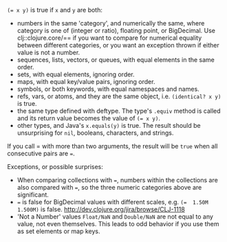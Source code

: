 `(= x y)` is true if `x` and `y` are both:

* numbers in the same 'category', and numerically the same, where category is one of (integer or ratio), floating point, or BigDecimal.  Use clj::clojure.core/== if you want to compare for numerical equality between different categories, or you want an exception thrown if either value is not a number.
* sequences, lists, vectors, or queues, with equal elements in the same order.
* sets, with equal elements, ignoring order.
* maps, with equal key/value pairs, ignoring order.
* symbols, or both keywords, with equal namespaces and names.
* refs, vars, or atoms, and they are the same object, i.e. `(identical? x y)` is true.
* the same type defined with deftype.  The type's `.equiv` method is called and its return value becomes the value of `(= x y)`.
* other types, and Java's `x.equals(y)` is true.  The result should be unsurprising for `nil`, booleans, characters, and strings.

If you call = with more than two arguments, the result will be `true` when all consecutive pairs are `=`.

Exceptions, or possible surprises:

* When comparing collections with `=`, numbers within the collections are also compared with `=`, so the three numeric categories above are significant.
* `=` is false for BigDecimal values with different scales, e.g. `(=  1.50M 1.500M)` is false.  http://dev.clojure.org/jira/browse/CLJ-1118
* 'Not a Number' values `Float/NaN` and `Double/NaN` are not equal to any value, not even themselves. This leads to odd behavior if you use them as set elements or map keys.
